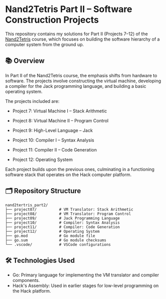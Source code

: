 # Nand2Tetris Part II – Software Construction Projects

This repository contains my solutions for Part II (Projects 7–12) of the [Nand2Tetris](https://www.nand2tetris.org/course) course, which focuses on building the software hierarchy of a computer system from the ground up.​

## 📚 Overview

In Part II of the Nand2Tetris course, the emphasis shifts from hardware to software. The projects involve constructing the virtual machine, developing a compiler for the Jack programming language, and building a basic operating system.​

The projects included are:

- Project 7: Virtual Machine I – Stack Arithmetic

- Project 8: Virtual Machine II – Program Control

- Project 9: High-Level Language – Jack

- Project 10: Compiler I – Syntax Analysis

- Project 11: Compiler II – Code Generation

- Project 12: Operating System

Each project builds upon the previous ones, culminating in a functioning software stack that operates on the Hack computer platform.

## 🗂️ Repository Structure

```
nand2tertris_part2/
├── project07/          # VM Translator: Stack Arithmetic
├── project08/          # VM Translator: Program Control
├── project09/          # Jack Programming Language
├── project10/          # Compiler: Syntax Analysis
├── project11/          # Compiler: Code Generation
├── project12/          # Operating System
├── go.mod              # Go module file
├── go.sum              # Go module checksums
└── .vscode/            # VSCode configurations
```

## 🛠️ Technologies Used

- Go: Primary language for implementing the VM translator and compiler components.
- Hack's Assembly: Used in earlier stages for low-level programming on the Hack platform.
